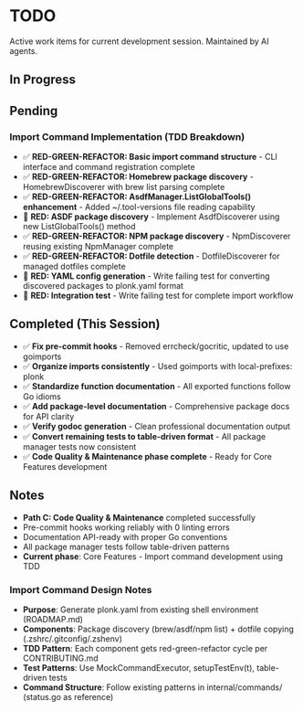 # TODO

Active work items for current development session. Maintained by AI agents.

## In Progress

## Pending

### Import Command Implementation (TDD Breakdown)
- ✅ **RED-GREEN-REFACTOR: Basic import command structure** - CLI interface and command registration complete
- ✅ **RED-GREEN-REFACTOR: Homebrew package discovery** - HomebrewDiscoverer with brew list parsing complete
- ✅ **RED-GREEN-REFACTOR: AsdfManager.ListGlobalTools() enhancement** - Added ~/.tool-versions file reading capability
- 🔴 **RED: ASDF package discovery** - Implement AsdfDiscoverer using new ListGlobalTools() method
- ✅ **RED-GREEN-REFACTOR: NPM package discovery** - NpmDiscoverer reusing existing NpmManager complete
- ✅ **RED-GREEN-REFACTOR: Dotfile detection** - DotfileDiscoverer for managed dotfiles complete
- 🔴 **RED: YAML config generation** - Write failing test for converting discovered packages to plonk.yaml format
- 🔴 **RED: Integration test** - Write failing test for complete import workflow

## Completed (This Session)
- ✅ **Fix pre-commit hooks** - Removed errcheck/gocritic, updated to use goimports 
- ✅ **Organize imports consistently** - Used goimports with local-prefixes: plonk
- ✅ **Standardize function documentation** - All exported functions follow Go idioms
- ✅ **Add package-level documentation** - Comprehensive package docs for API clarity
- ✅ **Verify godoc generation** - Clean professional documentation output
- ✅ **Convert remaining tests to table-driven format** - All package manager tests now consistent
- ✅ **Code Quality & Maintenance phase complete** - Ready for Core Features development

## Notes
- **Path C: Code Quality & Maintenance** completed successfully
- Pre-commit hooks working reliably with 0 linting errors
- Documentation API-ready with proper Go conventions
- All package manager tests follow table-driven patterns
- **Current phase**: Core Features - Import command development using TDD

### Import Command Design Notes
- **Purpose**: Generate plonk.yaml from existing shell environment (ROADMAP.md)
- **Components**: Package discovery (brew/asdf/npm list) + dotfile copying (.zshrc/.gitconfig/.zshenv)
- **TDD Pattern**: Each component gets red-green-refactor cycle per CONTRIBUTING.md
- **Test Patterns**: Use MockCommandExecutor, setupTestEnv(t), table-driven tests
- **Command Structure**: Follow existing patterns in internal/commands/ (status.go as reference)